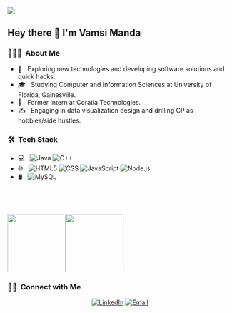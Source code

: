 ![](https://visitor-badge.laobi.icu/badge?page_id=Vamsi404.Vamsi404)
<h2> Hey there 👋 I'm Vamsi Manda</h2>

<h3> 👨🏻‍💻 &nbsp;About Me </h3>

- 🤔 &nbsp; Exploring new technologies and developing software solutions and quick hacks.
- 🎓 &nbsp; Studying Computer and Information Sciences at University of Florida, Gainesville.
- 💼 &nbsp; Former Intern at Coratia Technologies.
- ✍ &nbsp; Engaging in data visualization design and drilling CP as hobbies/side hustles.

<h3> 🛠 &nbsp;Tech Stack</h3>

- 💻 &nbsp;
  ![Java](https://img.shields.io/badge/-Java-333333?style=flat&logo=Java&logoColor=007396)
  ![C++](https://img.shields.io/badge/-C++-333333?style=flat&logo=C%2B%2B&logoColor=00599C)
- 🌐 &nbsp;
  ![HTML5](https://img.shields.io/badge/-HTML5-333333?style=flat&logo=HTML5)
  ![CSS](https://img.shields.io/badge/-CSS-333333?style=flat&logo=CSS3&logoColor=1572B6)
  ![JavaScript](https://img.shields.io/badge/-JavaScript-333333?style=flat&logo=javascript)
  ![Node.js](https://img.shields.io/badge/-Node.js-333333?style=flat&logo=node.js)
- 🛢 &nbsp;
  ![MySQL](https://img.shields.io/badge/-MySQL-333333?style=flat&logo=mysql)
<br/>

  <h1>
    <a>
        <img align="" height='130px' src="https://github-readme-stats.vercel.app/api?username=Vamsi404&hide_title=true&show_icons=true&include_all_commits=true&line_height=21&bg_color=0,EC6C6C,FFD479,FFFC79,73FA79&theme=graywhite" /><img align="" height='130px' src="https://github-readme-stats.vercel.app/api/top-langs/?username=Vamsi404&hide_title=true&layout=compact&bg_color=0,73FA79,73FDFF,7A81FF&theme=graywhite" />
    </a>
</h1>

<h3> 🤝🏻 &nbsp;Connect with Me </h3>

<p align="center">
<a href="https://www.linkedin.com/in/vamsi-manda-b87151193/"><img alt="LinkedIn" src="https://img.shields.io/badge/LinkedIn-Vamsi%20Manda-blue?style=flat-square&logo=linkedin"></a>
<a href="mailto:vamsimanda0330@gmail.com"><img alt="Email" src="https://img.shields.io/badge/Email-vamsimanda0330@gmail.com-blue?style=flat-square&logo=gmail"></a>

</p>

